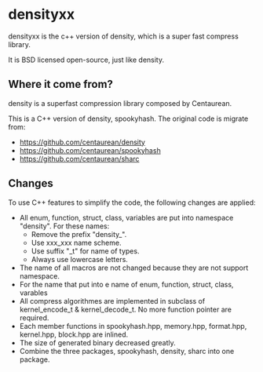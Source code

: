densityxx
=========
densityxx is the c++ version of density, which is a super fast compress library.

It is BSD licensed open-source, just like density.

Where it come from?
-------------------

density is a superfast compression library composed by Centaurean.

This is a C++ version of density, spookyhash. The original code is migrate from:
* https://github.com/centaurean/density
* https://github.com/centaurean/spookyhash
* https://github.com/centaurean/sharc

Changes
-------

To use C++ features to simplify the code, the following changes are applied:
* All enum, function, struct, class, variables are put into namespace "density". For these names:
   * Remove the prefix "density_".
   * Use xxx_xxx name scheme.
   * Use suffix "_t" for name of types.
   * Always use lowercase letters.
* The name of all macros are not changed because they are not support namespace.
* For the name that put into e name of enum, function, struct, class, varables 
* All compress algorithmes are implemented in subclass of kernel_encode_t & kernel_decode_t. No more function pointer are required.
* Each member functions in spookyhash.hpp, memory.hpp, format.hpp, kernel.hpp, block.hpp are inlined.
* The size of generated binary decreased greatly.
* Combine the three packages, spookyhash, density, sharc into one package.
